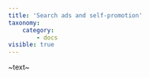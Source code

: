 ```yaml
---
title: 'Search ads and self-promotion'
taxonomy:
    category:
        - docs
visible: true
---
```


~text~